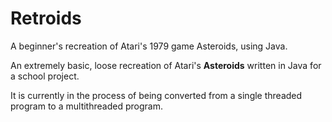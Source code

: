 # Retroids
A beginner's recreation of Atari's 1979 game Asteroids, using Java.

An extremely basic, loose recreation of Atari's **Asteroids** written in Java for a school project.

It is currently in the process of being converted from a single threaded program to a multithreaded program.
